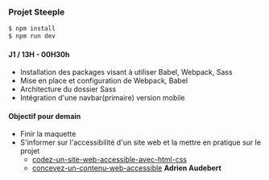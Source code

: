 ### Projet Steeple

```sh
$ npm install
$ npm run dev
```

#### J1 / 13H - 00H30h
 - Installation des packages visant à utiliser Babel, Webpack, Sass
 - Mise en place et configuration de Webpack, Babel
 - Architecture du dossier Sass
 - Intégration d'une navbar(primaire) version mobile

#### Objectif pour demain
 - Finir la maquette
 - S'informer sur l'accessibilité d'un site web et la mettre en pratique sur le projet
    - [codez-un-site-web-accessible-avec-html-css](https://openclassrooms.com/fr/courses/6691451-codez-un-site-web-accessible-avec-html-css)
    - [concevez-un-contenu-web-accessible](https://openclassrooms.com/fr/courses/6691346-concevez-un-contenu-web-accessible)
 **Adrien Audebert**
